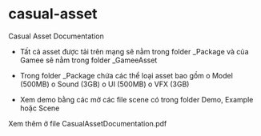 # casual-asset
Casual Asset Documentation

- Tất cả asset được tải trên mạng sẽ nằm trong folder _Package
và của Gamee sẽ nằm trong folder _GameeAsset

- Trong folder _Package chứa các thể loại asset bao gồm
o Model (500MB)
o Sound (3GB)
o UI (500MB)
o VFX (3GB)

- Xem demo bằng các mở các file scene có trong folder Demo, 
Example hoặc Scene

Xem thêm ở file CasualAssetDocumentation.pdf
